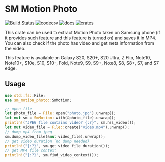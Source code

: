 SM Motion Photo
===============

[![Build Status](https://travis-ci.org/g0ddest/sm_motion_photo.svg?branch=master)](https://travis-ci.org/g0ddest/sm_motion_photo)
[![codecov](https://codecov.io/gh/g0ddest/sm_motion_photo/branch/master/graph/badge.svg)](https://codecov.io/gh/g0ddest/sm_motion_photo)
[![docs](https://docs.rs/sm_motion_photo/badge.svg)](https://docs.rs/sm_motion_photo/)
[![crates](https://img.shields.io/crates/v/sm_motion_photo.svg)](https://crates.io/crates/sm_motion_photo)

This crate can be used to extract Motion Photo taken on Samsung phone (if it provides such feature and this feature is turned on) and saves it in MP4. You can also check if the photo has video and get meta information from the video.

This feature is available on Galaxy S20, S20+, S20 Ultra, Z Flip, Note10, Note10+, S10e, S10, S10+, Fold, Note9, S9, S9+, Note8, S8, S8+, S7, and S7 edge.

## Usage
```rust
use std::fs::File;
use sm_motion_photo::SmMotion;

// open file
let photo_file = File::open("photo.jpg").unwrap();
let mut sm = SmMotion::with(&photo_file).unwrap();
println!("JPEG file contains video? {:?}", sm.has_video());
let mut video_file = File::create("video.mp4").unwrap();
// dump mp4 from jpeg
sm.dump_video_file(&mut video_file).unwrap();
// get video duration (no dump needed)
println!("{:?}", sm.get_video_file_duration());
// get MP4 file context
println!("{:?}", sm.find_video_context());
```